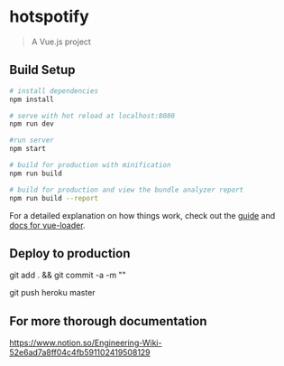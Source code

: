 # hotspotify

> A Vue.js project

## Build Setup

``` bash
# install dependencies
npm install

# serve with hot reload at localhost:8080
npm run dev

#run server
npm start

# build for production with minification
npm run build

# build for production and view the bundle analyzer report
npm run build --report
```

For a detailed explanation on how things work, check out the [guide](http://vuejs-templates.github.io/webpack/) and [docs for vue-loader](http://vuejs.github.io/vue-loader).

## Deploy to production

git add . && git commit -a -m "<Commit message>"

git push heroku master

## For more thorough documentation

https://www.notion.so/Engineering-Wiki-52e6ad7a8ff04c4fb591102419508129